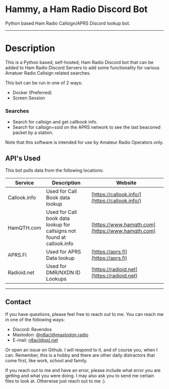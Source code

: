 # Hammy, a Ham Radio Discord Bot
Python based Ham Radio Callsign/APRS Discord lookup bot.

---

# Description

This is a Python based, self-hosted, Ham Radio Discord bot that can be added to Ham Radio Discord Servers to add some functionality for various Amatuer Radio Callsign related searches. 

This bot can be run in one of 2 ways:

* Docker (Preferred)
* Screen Session

### Searches
- Search for callsign and get callbook info.
- Search for callsign+ssid on the APRS network to see the last beaconed packet by a station.

Note that this software is intended for use by Amateur Radio Operators only.

## API's Used

This bot pulls data from the following locations:

| Service | Description | Website |
|---------|---------|---------|
|Callook.info|Used for Call Book data lookup|[https://callook.info/](https://callook.info/)|
|HamQTH.com|Used for Call book data lookup for callsigns not found at callook.info|[https://www.hamqth.com](https://www.hamqth.com)
|APRS.FI|Used for APRS Data lookup|[https://aprs.fi](https://aprs.fi)|
|Radioid.net|Used for DMR/NXDN ID Lookups|[https://radioid.net](https://radioid.net)|

---

## Contact
If you have questions, please feel free to reach out to me. You can reach me in one of the following ways:

- Discord: Ravendos
- Mastodon: @n8acl@mastodon.radio
- E-mail: n8acl@qsl.net

Or open an issue on Github. I will respond to it, and of course you, when I can. Remember, this is a hobby and there are other daily distractors that come first, like work, school and family.

If you reach out to me and have an error, please include what error you are getting and what you were doing. I may also ask you to send me certain files to look at. Otherwise just reach out to me :).
